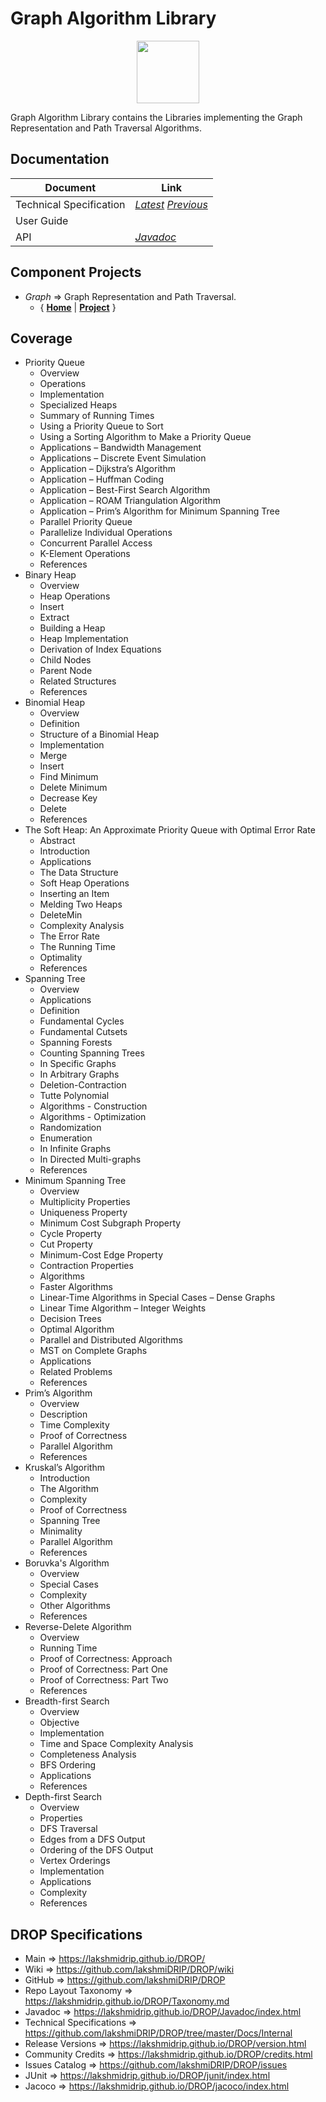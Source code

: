 ﻿
# Graph Algorithm Library


<p align="center"><img src="https://github.com/lakshmiDRIP/DROP/blob/master/DRIP_Logo.gif?raw=true" width="100"></p>

Graph Algorithm Library contains the Libraries implementing the Graph Representation and Path Traversal Algorithms.


## Documentation

 |        Document         | Link |
 |-------------------------|------|
 | Technical Specification | [*Latest*](https://github.com/lakshmiDRIP/DROP/blob/master/Docs/Internal/GraphAlgorithm/GraphAlgorithm_v4.84.pdf) [*Previous*](https://github.com/lakshmiDRIP/DROP/blob/master/Docs/Internal/GraphAlgorithm) |
 | User Guide              |  |
 | API                     | [*Javadoc*](https://lakshmidrip.github.io/DROP/Javadoc/index.html)|


## Component Projects

 * *Graph* => Graph Representation and Path Traversal.
	* { [**Home**](https://github.com/lakshmiDRIP/DROP/tree/master/src/main/java/org/drip/graph/README.md) | 
	[**Project**](https://github.com/lakshmiDRIP/DROP/issues?q=is%3Aopen+is%3Aissue+label%3Agraph) }


## Coverage

 * Priority Queue
	* Overview
	* Operations
	* Implementation
	* Specialized Heaps
	* Summary of Running Times
	* Using a Priority Queue to Sort
	* Using a Sorting Algorithm to Make a Priority Queue
	* Applications – Bandwidth Management
	* Applications – Discrete Event Simulation
	* Application – Dijkstra’s Algorithm
	* Application – Huffman Coding
	* Application – Best-First Search Algorithm
	* Application – ROAM Triangulation Algorithm
	* Application – Prim’s Algorithm for Minimum Spanning Tree
	* Parallel Priority Queue
	* Parallelize Individual Operations
	* Concurrent Parallel Access
	* K-Element Operations
	* References
 * Binary Heap
	* Overview
	* Heap Operations
	* Insert
	* Extract
	* Building a Heap
	* Heap Implementation
	* Derivation of Index Equations
	* Child Nodes
	* Parent Node
	* Related Structures
	* References
 * Binomial Heap
	* Overview
	* Definition
	* Structure of a Binomial Heap
	* Implementation
	* Merge
	* Insert
	* Find Minimum
	* Delete Minimum
	* Decrease Key
	* Delete
	* References
 * The Soft Heap: An Approximate Priority Queue with Optimal Error Rate
	* Abstract
	* Introduction
	* Applications
	* The Data Structure
	* Soft Heap Operations
	* Inserting an Item
	* Melding Two Heaps
	* DeleteMin
	* Complexity Analysis
	* The Error Rate
	* The Running Time
	* Optimality
	* References
 * Spanning Tree
	* Overview
	* Applications
	* Definition
	* Fundamental Cycles
	* Fundamental Cutsets
	* Spanning Forests
	* Counting Spanning Trees
	* In Specific Graphs
	* In Arbitrary Graphs
	* Deletion-Contraction
	* Tutte Polynomial
	* Algorithms - Construction
	* Algorithms - Optimization
	* Randomization
	* Enumeration
	* In Infinite Graphs
	* In Directed Multi-graphs
	* References
 * Minimum Spanning Tree
	* Overview
	* Multiplicity Properties
	* Uniqueness Property
	* Minimum Cost Subgraph Property
	* Cycle Property
	* Cut Property
	* Minimum-Cost Edge Property
	* Contraction Properties
	* Algorithms
	* Faster Algorithms
	* Linear-Time Algorithms in Special Cases – Dense Graphs
	* Linear Time Algorithm – Integer Weights
	* Decision Trees
	* Optimal Algorithm
	* Parallel and Distributed Algorithms
	* MST on Complete Graphs
	* Applications
	* Related Problems
	* References
 * Prim’s Algorithm
	* Overview
	* Description
	* Time Complexity
	* Proof of Correctness
	* Parallel Algorithm
	* References
 * Kruskal’s Algorithm
	* Introduction
	* The Algorithm
	* Complexity
	* Proof of Correctness
	* Spanning Tree
	* Minimality
	* Parallel Algorithm
	* References
 * Boruvka's Algorithm
	* Overview
	* Special Cases
	* Complexity
	* Other Algorithms
	* References
 * Reverse-Delete Algorithm
	* Overview
	* Running Time
	* Proof of Correctness: Approach
	* Proof of Correctness: Part One
	* Proof of Correctness: Part Two
	* References
 * Breadth-first Search
	* Overview
	* Objective
	* Implementation
	* Time and Space Complexity Analysis
	* Completeness Analysis
	* BFS Ordering
	* Applications
	* References
 * Depth-first Search
	* Overview
	* Properties
	* DFS Traversal
	* Edges from a DFS Output
	* Ordering of the DFS Output
	* Vertex Orderings
	* Implementation
	* Applications
	* Complexity
	* References


## DROP Specifications

 * Main                     => https://lakshmidrip.github.io/DROP/
 * Wiki                     => https://github.com/lakshmiDRIP/DROP/wiki
 * GitHub                   => https://github.com/lakshmiDRIP/DROP
 * Repo Layout Taxonomy     => https://lakshmidrip.github.io/DROP/Taxonomy.md
 * Javadoc                  => https://lakshmidrip.github.io/DROP/Javadoc/index.html
 * Technical Specifications => https://github.com/lakshmiDRIP/DROP/tree/master/Docs/Internal
 * Release Versions         => https://lakshmidrip.github.io/DROP/version.html
 * Community Credits        => https://lakshmidrip.github.io/DROP/credits.html
 * Issues Catalog           => https://github.com/lakshmiDRIP/DROP/issues
 * JUnit                    => https://lakshmidrip.github.io/DROP/junit/index.html
 * Jacoco                   => https://lakshmidrip.github.io/DROP/jacoco/index.html

